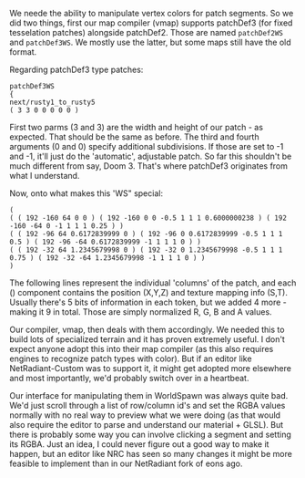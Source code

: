 We neede the ability to manipulate vertex colors for patch segments.
So we did two things, first our map compiler (vmap) supports patchDef3 (for fixed tesselation patches) alongside patchDef2.
Those are named `patchDef2WS` and `patchDef3WS`. We mostly use the latter, but some maps still have the old format.

Regarding patchDef3 type patches:

```
patchDef3WS
{
next/rusty1_to_rusty5
( 3 3 0 0 0 0 0 )
```

First two parms (3 and 3) are the width and height of our patch - as expected. That should be the same as before.
The third and fourth arguments (0 and 0) specify additional subdivisions.
If those are set to -1 and -1, it'll just do the 'automatic', adjustable patch.
So far this shouldn't be much different from say, Doom 3. That's where patchDef3 originates from what I understand.

Now, onto what makes this 'WS" special:

```
(
( ( 192 -160 64 0 0 ) ( 192 -160 0 0 -0.5 1 1 1 0.6000000238 ) ( 192 -160 -64 0 -1 1 1 1 0.25 ) )
( ( 192 -96 64 0.6172839999 0 ) ( 192 -96 0 0.6172839999 -0.5 1 1 1 0.5 ) ( 192 -96 -64 0.6172839999 -1 1 1 1 0 ) )
( ( 192 -32 64 1.2345679998 0 ) ( 192 -32 0 1.2345679998 -0.5 1 1 1 0.75 ) ( 192 -32 -64 1.2345679998 -1 1 1 1 0 ) )
)
```

The following lines represent the individual 'columns' of the patch, and each () component contains the position (X,Y,Z) and texture mapping info (S,T). Usually there's 5 bits of information in each token, but we added 4 more - making it 9 in total. Those are simply normalized R, G, B and A values.

Our compiler, vmap, then deals with them accordingly. We needed this to build lots of specialized terrain and it has proven extremely useful. I don't expect anyone adopt this into their map compiler (as this also requires engines to recognize patch types with color). But if an editor like NetRadiant-Custom was to support it, it might get adopted more elsewhere and most importantly, we'd probably switch over in a heartbeat.

Our interface for manipulating them in WorldSpawn was always quite bad. We'd just scroll through a list of row/column id's and set the RGBA values normally with no real way to preview what we were doing (as that would also require the editor to parse and understand our material + GLSL). But there is probably some way you can involve clicking a segment and setting its RGBA. Just an idea, I could never figure out a good way to make it happen, but an editor like NRC has seen so many changes it might be more feasible to implement than in our NetRadiant fork of eons ago.